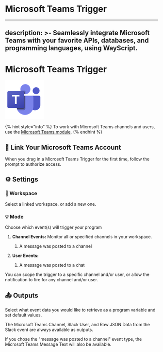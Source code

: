 # Microsoft Teams Trigger

---
description: >-
  Seamlessly integrate Microsoft Teams with your favorite APIs, databases, and programming
  languages, using WayScript.
---

# Microsoft Teams Trigger

![Run your script when Microsoft Teams events occur.](../../.gitbook/assets/msteams.png)

{% hint style="info" %}
To work with Microsoft Teams channels and users, use the [Microsoft Teams module](../modules/microsoft-teams.md).
{% endhint %}

## 🔗 Link Your Microsoft Teams Account

When you drag in a Microsoft Teams Trigger for the first time, follow the prompt to authorize access.

## ⚙ Settings

### 💼 Workspace

Select a linked workspace, or add a new one.

### 💡 Mode

Choose which event\(s\) will trigger your program

1. **Channel Events:** Monitor all or specified channels in your workspace.

   1. A message was posted to a channel

2. **User Events:**

   1. A message was posted to a chat


You can scope the trigger to a specific channel and/or user, or allow the notification to fire for any channel and/or user.


## 📤 Outputs

Select what event data you would like to retrieve as a program variable and set default values.

The Microsoft Teams Channel, Slack User, and Raw JSON Data from the Slack event are always available as outputs.

If you chose the "message was posted to a channel" event type, the Microsoft Teams Message Text will also be available.
